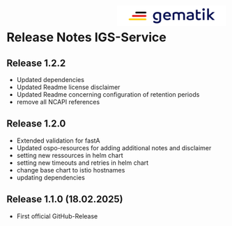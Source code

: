 <img align="right" alt="gematik" width="250" height="47" src="media/Gematik_Logo_Flag.png"/> <br/>    

# Release Notes IGS-Service

## Release 1.2.2
- Updated dependencies
- Updated Readme license disclaimer
- Updated Readme concerning configuration of retention periods
- remove all NCAPI references

## Release 1.2.0
- Extended validation for fastA
- Updated ospo-resources for adding additional notes and disclaimer
- setting new ressources in helm chart
- setting new timeouts and retries in helm chart
- change base chart to istio hostnames
- updating dependencies

## Release 1.1.0 (18.02.2025)
- First official GitHub-Release
